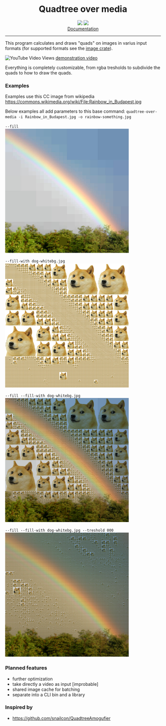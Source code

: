<h1 align="center">Quadtree over media</h1>
<p align="center">
<img src="https://img.shields.io/github/v/tag/jacopowolf/quadtree-over-media-rs?include_prereleases&label=latest&sort=semver"/>
<img src="https://img.shields.io/github/languages/top/jacopowolf/quadtree-over-media-rs?logo=rust&color=brown" /><br>
<a href="https://github.com/JacopoWolf/quadtree-over-media-rs/wiki">Documentation</a>
</p>


---

This program calculates and draws "quads" on images in varius input formats (for supported formats see the [image crate](https://crates.io/crates/image)).

![YouTube Video Views](https://img.shields.io/youtube/views/G434WPz8MRk?style=social)
[demonstration video](https://youtu.be/G434WPz8MRk) 


Everything is completely customizable, from rgba tresholds to subdivide the quads to how to draw the quads.

### Examples

Examples use this CC image from wikipedia https://commons.wikimedia.org/wiki/File:Rainbow_in_Budapest.jpg

Below examples all add parameters to this base command: `quadtree-over-media -i Rainbow_in_Budapest.jpg -o rainbow-something.jpg`


<code>--fill</code><br>
<img src="docs/rainbow-fill.jpg" width="400">

<code>--fill-with dog-whitebg.jpg</code><br>
<img src="docs/rainbow-dog-nofill.jpg" width="400">

<code>--fill --fill-with dog-whitebg.jpg</code><br>
<img src="docs/rainbow-dog.jpg" width="400">

<code>--fill --fill-with dog-whitebg.jpg --treshold 000</code><br>
<img src="docs/rainbow-dog-t000.jpg" width="400">

### Planned features
* further optimization
* take directly a video as input [improbable]
* shared image cache for batching
* separate into a CLI bin and a library

### Inspired by
* https://github.com/snailcon/QuadtreeAmogufier
